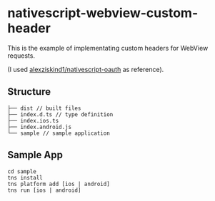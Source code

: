 # nativescript-webview-custom-header

This is the example of implementating custom headers for WebView requests.

(I used [alexziskind1/nativescript-oauth](https://github.com/alexziskind1/nativescript-oauth) as reference).

## Structure

```
├── dist // built files
├── index.d.ts // type definition
├── index.ios.ts
├── index.android.js
└── sample // sample application
```

## Sample App

```
cd sample
tns install
tns platform add [ios | android]
tns run [ios | android]
```
